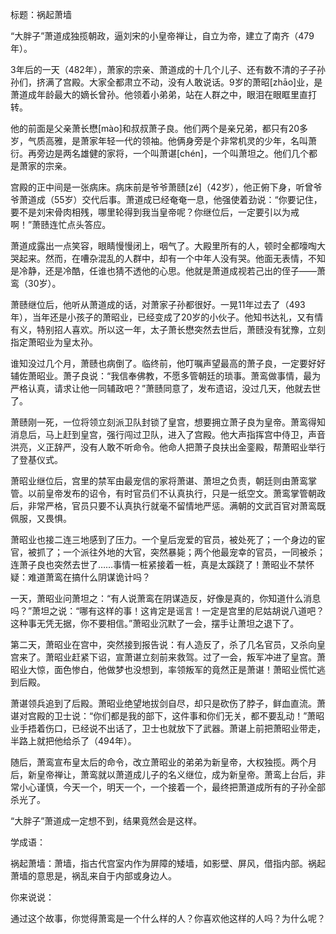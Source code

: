 标题：祸起萧墙

“大胖子”萧道成独揽朝政，逼刘宋的小皇帝禅让，自立为帝，建立了南齐（479年）。

3年后的一天（482年），萧家的宗亲、萧道成的十几个儿子、还有数不清的子子孙孙们，挤满了宫殿。大家全都肃立不动，没有人敢说话。9岁的萧昭[zhāo]业，是萧道成年龄最大的嫡长曾孙。他领着小弟弟，站在人群之中，眼泪在眼眶里直打转。

他的前面是父亲萧长懋[mào]和叔叔萧子良。他们两个是亲兄弟，都只有20多岁，气质高雅，是萧家年轻一代的领袖。他俩身旁是个非常机灵的少年，名叫萧衍。再旁边是两名雄健的家将，一个叫萧谌[chén]，一个叫萧坦之。他们几个都是萧家的宗亲。

宫殿的正中间是一张病床。病床前是爷爷萧赜[zé]（42岁），他正俯下身，听曾爷爷萧道成（55岁）交代后事。萧道成已经奄奄一息，他强使着劲说：“你要记住，要不是刘宋骨肉相残，哪里轮得到我当皇帝呢？你继位后，一定要引以为戒啊！”萧赜连忙点头答应。

萧道成露出一点笑容，眼睛慢慢闭上，咽气了。大殿里所有的人，顿时全都嚎啕大哭起来。然而，在嘈杂混乱的人群中，却有一个中年人没有哭。他面无表情，不知是冷静，还是冷酷，任谁也猜不透他的心思。他就是萧道成视若己出的侄子——萧鸾（30岁）。

萧赜继位后，他听从萧道成的话，对萧家子孙都很好。一晃11年过去了（493年），当年还是小孩子的萧昭业，已经变成了20岁的小伙子。他知书达礼，又有情有义，特别招人喜欢。所以这一年，太子萧长懋突然去世后，萧赜没有犹豫，立刻指定萧昭业为皇太孙。

谁知没过几个月，萧赜也病倒了。临终前，他叮嘱声望最高的萧子良，一定要好好辅佐萧昭业。萧子良说：“我信奉佛教，不愿多管朝廷的琐事。萧鸾做事情，最为严格认真，请求让他一同辅政吧？”萧赜同意了，发布遗诏，没过几天，他就去世了。

萧赜刚一死，一位将领立刻派卫队封锁了皇宫，想要拥立萧子良为皇帝。萧鸾得知消息后，马上赶到皇宫，强行闯过卫队，进入了宫殿。他大声指挥宫中侍卫，声音洪亮，义正辞严，没有人敢不听命令。他命人把萧子良扶出金銮殿，帮萧昭业举行了登基仪式。

萧昭业继位后，宫里的禁军由最宠信的家将萧谌、萧坦之负责，朝廷则由萧鸾掌管。以前皇帝发布的诏令，有时官员们不认真执行，只是一纸空文。萧鸾掌管朝政后，非常严格，官员只要不认真执行就毫不留情地严惩。满朝的文武百官对萧鸾既佩服，又畏惧。

萧昭业也接二连三地感到了压力。一个皇后宠爱的官员，被处死了；一个身边的宦官，被抓了；一个派往外地的大官，突然暴毙；两个他最宠幸的官员，一同被杀；连萧子良也突然去世了……事情一桩紧接着一桩，真是太蹊跷了！萧昭业不禁怀疑：难道萧鸾在搞什么阴谋诡计吗？

一天，萧昭业问萧坦之：“有人说萧鸾在阴谋造反，好像是真的，你知道什么消息吗？”萧坦之说：“哪有这样的事！这肯定是谣言！一定是宫里的尼姑胡说八道吧？这种事无凭无据，你不要相信。”萧昭业沉默了一会，摆手让萧坦之退下了。

第二天，萧昭业在宫中，突然接到报告说：有人造反了，杀了几名官员，又杀向皇宫来了。萧昭业赶紧下诏，宣萧谌立刻前来救驾。过了一会，叛军冲进了皇宫。萧昭业大惊，面色惨白，他做梦也没想到，率领叛军的竟然正是萧谌！萧昭业慌忙逃到后殿。

萧谌领兵追到了后殿。萧昭业绝望地拔剑自尽，却只是砍伤了脖子，鲜血直流。萧谌对宫殿的卫士说：“你们都是我的部下，这件事和你们无关，都不要乱动！”萧昭业手捂着伤口，已经说不出话了，卫士也就放下了武器。萧谌上前把萧昭业带走，半路上就把他给杀了（494年）。

随后，萧鸾宣布皇太后的命令，改立萧昭业的弟弟为新皇帝，大权独揽。两个月后，新皇帝禅让，萧鸾就以萧道成儿子的名义继位，成为新皇帝。萧鸾上台后，非常小心谨慎，今天一个，明天一个，一个接着一个，最终把萧道成所有的子孙全部杀光了。

“大胖子”萧道成一定想不到，结果竟然会是这样。

学成语：

祸起萧墙：萧墙，指古代宫室内作为屏障的矮墙，如影壁、屏风，借指内部。祸起萧墙的意思是，祸乱来自于内部或身边人。

你来说说：

通过这个故事，你觉得萧鸾是一个什么样的人？你喜欢他这样的人吗？为什么呢？







